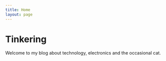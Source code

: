 ```yaml
--- 
title: Home
layout: page 
---
```


# Tinkering 
Welcome to my blog about technology, electronics and the occasional cat.
